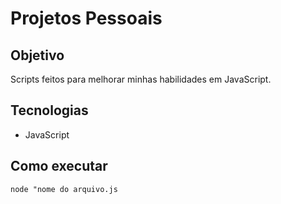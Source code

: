 # Projetos Pessoais

## Objetivo
Scripts feitos para melhorar minhas habilidades em JavaScript.
## Tecnologias
- JavaScript

## Como executar
`node "nome do arquivo.js`
